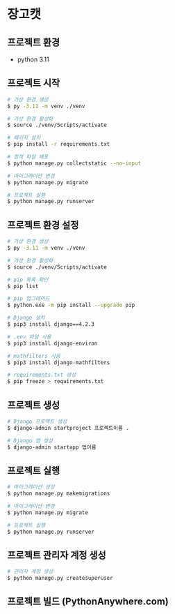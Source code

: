 # 장고캣

## 프로젝트 환경
- python 3.11

## 프로젝트 시작
```bash
# 가상 환경 생성
$ py -3.11 -m venv ./venv

# 가상 환경 활성화
$ source ./venv/Scripts/activate

# 패키지 설치
$ pip install -r requirements.txt

# 정적 파일 배포
$ python manage.py collectstatic --no-input

# 마이그레이션 변경
$ python manage.py migrate

# 프로젝트 실행
$ python manage.py runserver
```

## 프로젝트 환경 설정
```bash
# 가상 환경 생성
$ py -3.11 -m venv ./venv

# 가상 환경 활성화
$ source ./venv/Scripts/activate

# pip 목록 확인
$ pip list

# pip 업그레이드
$ python.exe -m pip install --upgrade pip

# Django 설치
$ pip3 install django==4.2.3

# .env 파일 사용
$ pip3 install django-environ

# mathfilters 사용
$ pip3 install django-mathfilters

# requirements.txt 생성
$ pip freeze > requirements.txt
```

## 프로젝트 생성
```bash
# Django 프로젝트 생성
$ django-admin startproject 프로젝트이름 .

# Django 앱 생성
$ django-admin startapp 앱이름
```

## 프로젝트 실행
```bash
# 마이그레이션 생성
$ python manage.py makemigrations

# 마이그레이션 변경
$ python manage.py migrate

# 프로젝트 실행
$ python manage.py runserver
```

## 프로젝트 관리자 계정 생성
```bash
# 관리자 계정 생성
$ python manage.py createsuperuser
```

## 프로젝트 빌드 (PythonAnywhere.com)
```bash

```